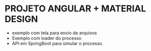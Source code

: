 # PROJETO ANGULAR + MATERIAL DESIGN

- exemplo com tela para envio de arquivos
- Exemplo com loader do processo
- API em SpringBoot para simular o processo.


